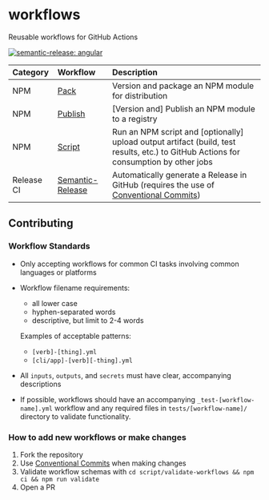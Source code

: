 # workflows
Reusable workflows for GitHub Actions

[![semantic-release: angular](https://img.shields.io/badge/semantic--release-angular-e10079?logo=semantic-release)](https://github.com/semantic-release/semantic-release)

|Category|Workflow|Description|
|:--|:--|:--|
|NPM|[Pack](docs/npm-pack.md)| Version and package an NPM module for distribution |
|NPM|[Publish](docs/npm-publish.md)| [Version and] Publish an NPM module to a registry |
|NPM|[Script](docs/npm-run-script.md)| Run an NPM script and \[optionally\] upload output artifact (build, test results, etc.) to GitHub Actions for consumption by other jobs |
|Release CI|[Semantic-Release](docs/semantic-release.md)| Automatically generate a Release in GitHub (requires the use of [Conventional Commits](https://www.conventionalcommits.org/en/v1.0.0/)) |

## Contributing

### Workflow Standards
* Only accepting workflows for common CI tasks involving common languages or platforms
* Workflow filename requirements:
    * all lower case
    * hyphen-separated words
    * descriptive, but limit to 2-4 words

    Examples of acceptable patterns:
    * `[verb]-[thing].yml`
    * `[cli/app]-[verb][-thing].yml`
* All `inputs`, `outputs`, and `secrets` must have clear, accompanying descriptions
* If possible, workflows should have an accompanying `_test-[workflow-name].yml` workflow and any required files in `tests/[workflow-name]/` directory to validate functionality.

### How to add new workflows or make changes

1. Fork the repository
1. Use [Conventional Commits](https://www.conventionalcommits.org/en/v1.0.0/) when making changes
1. Validate workflow schemas with `cd script/validate-workflows && npm ci && npm run validate`
1. Open a PR
